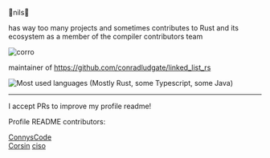 🦀nils🦀

has way too many projects and sometimes contributes to Rust and its ecosystem as a member of the compiler contributors team

![corro](https://user-images.githubusercontent.com/48135649/172237215-4bf60215-2b89-44d2-a9f3-38a56317a028.png)

maintainer of https://github.com/conradludgate/linked_list_rs

![Most used languages (Mostly Rust, some Typescript, some Java)](https://github-readme-stats.vercel.app/api/top-langs/?username=Nilstrieb&theme=tokyonight&langs_count=50&layout=compact)

***
I accept PRs to improve my profile readme!

Profile README contributors:

[ConnysCode](https://github.com/ConnysCode)  
[Corsin](https://github.com/C0RR1T)
[ciso](https://github.com/creatorsiso)
